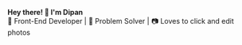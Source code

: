 **Hey there! 👋 I'm Dipan**  
🚀 Front-End Developer | 🧩 Problem Solver | 📷 Loves to click and edit photos 
